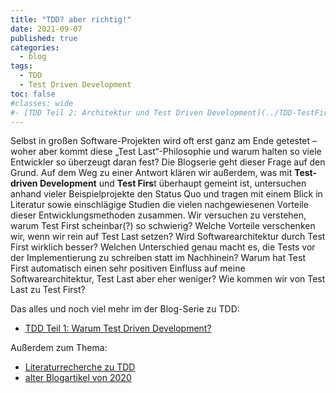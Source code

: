 ```yaml
---
title: "TDD? aber richtig!"
date: 2021-09-07
published: true
categories:
  - blog
tags:
  - TDD
  - Test Driven Development
toc: false
#classes: wide
#- [TDD Teil 2: Architektur und Test Driven Development](../TDD-TestFirst-Teil2-Architektur)
---
```


Selbst in großen Software-Projekten wird oft erst ganz am Ende getestet – woher aber kommt diese „Test Last“-Philosophie und warum halten so viele Entwickler so überzeugt daran fest?
Die Blogserie geht dieser Frage auf den Grund. Auf dem Weg zu einer Antwort klären wir außerdem, was mit **Test-driven Development** und **Test Firs**t überhaupt gemeint ist, untersuchen anhand vieler Beispielprojekte den Status Quo und tragen mit einem Blick in Literatur sowie einschlägige Studien die vielen nachgewiesenen Vorteile dieser Entwicklungsmethoden zusammen. Wir versuchen zu verstehen, warum Test First scheinbar(?) so schwierig? Welche Vorteile verschenken wir, wenn wir rein auf Test Last setzen? Wird Softwarearchitektur durch Test First wirklich besser? Welchen Unterschied genau macht es, die Tests vor der Implementierung zu schreiben statt im Nachhinein? Warum hat Test First automatisch einen sehr positiven Einfluss auf meine Softwarearchitektur, Test Last aber eher weniger? Wie kommen wir von Test Last zu Test First?

Das alles und noch viel mehr im der Blog-Serie zu TDD:

- [TDD Teil 1: Warum Test Driven Development?](../TDD-TestFirst-Teil1-Warum)

Außerdem zum Thema:

- [Literaturrecherche zu TDD](../Literaturrecherche-TDD)
- [alter Blogartikel von 2020](../TDD-aber-richtig_old)
